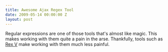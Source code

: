 ```yaml
---
title: Awesome Ajax Regex Tool
date: 2009-05-14 00:00:00 Z
layout: post
---
```


Regular expressions are one of those tools that's almost like magic. This makes working with them quite a pain in the arse. Thankfully, tools such as [Rex V](http://www.rexv.org/) make working with them much less painful.
